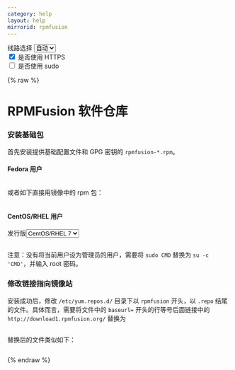 ```yaml
---
category: help
layout: help
mirrorid: rpmfusion
---
```


<!-- 本 markdown 从 tuna/mirrorz-help-ng 自动生成，如需修改请参阅该仓库 -->

<style>.z-help tmpl { display: none }</style>

<div class="z-wrap">
    <form class="z-form z-global" onchange="form_update(null)" onsubmit="return false">
        <div>
            <label for="e0a5cecb">线路选择</label>
            <select id="e0a5cecb" name="host">
                <option selected="selected" value="{{ site.url }}">自动</option>
                <option value="{{ site.urlv4 }}">IPv4</option>
                <option value="{{ site.urlv6 }}">IPv6</option>
            </select>
        </div>
        <div>
            <input id="144d763c" name="_scheme" type="checkbox" checked>
            <label for="144d763c">是否使用 HTTPS</label>
        </div>
        <div>
            <input id="4659e7da" name="_sudo" type="checkbox">
            <label for="4659e7da">是否使用 sudo</label>
        </div>
    </form>
</div>
{% raw %}
<div class="z-help"><h1>RPMFusion 软件仓库</h1>
<h3>安装基础包</h3>
<p>首先安装提供基础配置文件和 GPG 密钥的 <code>rpmfusion-*.rpm</code>。</p>
<h4>Fedora 用户</h4>
<div class="z-wrap"><form class="z-form" onchange="form_update(event)" onsubmit="return false"></form><pre class="z-code"></pre></div><tmpl z-lang="bash">
{{sudo}}yum install --nogpgcheck http://download1.rpmfusion.org/free/fedora/rpmfusion-free-release-$(rpm -E %fedora).noarch.rpm http://download1.rpmfusion.org/nonfree/fedora/rpmfusion-nonfree-release-$(rpm -E %fedora).noarch.rpm
</tmpl>
<p>或者如下直接用镜像中的 rpm 包：</p>
<div class="z-wrap"><form class="z-form" onchange="form_update(event)" onsubmit="return false"></form><pre class="z-code"></pre></div><tmpl z-lang="bash">
{{sudo}}yum install --nogpgcheck {{endpoint}}/free/fedora/rpmfusion-free-release-$(rpm -E %fedora).noarch.rpm {{endpoint}}/nonfree/fedora/rpmfusion-nonfree-release-$(rpm -E %fedora).noarch.rpm
</tmpl>
<h4>CentOS/RHEL 用户</h4>
<div class="z-wrap"><form class="z-form" onchange="form_update(event)" onsubmit="return false"><div><label for="wMdOOkEi" title>发行版</label><select id="wMdOOkEi" name="release" title><option value="7">CentOS/RHEL 7</option><option value="6">CentOS/RHEL 6</option><option value="8">CentOS/RHEL 8</option><option value="9">CentOS/RHEL 9</option></select></div></form><pre class="z-code"></pre></div><tmpl z-input="release" z-lang="bash">
{{sudo}}yum localinstall --nogpgcheck {{endpoint}}/free/el/rpmfusion-free-release-{{release}}.noarch.rpm {{endpoint}}/nonfree/el/rpmfusion-nonfree-release-{{release}}.noarch.rpm
</tmpl>
<p>注意：没有将当前用户设为管理员的用户，需要将 <code>sudo CMD</code> 替换为 <code>su -c 'CMD'</code>，并输入 root 密码。</p>
<h3>修改链接指向镜像站</h3>
<p>安装成功后，修改 <code>/etc/yum.repos.d/</code> 目录下以 <code>rpmfusion</code> 开头，以 <code>.repo</code> 结尾的文件。具体而言，需要将文件中的 <code>baseurl=</code> 开头的行等号后面链接中的 <code>http://download1.rpmfusion.org/</code> 替换为</p>
<div class="z-wrap"><form class="z-form" onchange="form_update(event)" onsubmit="return false"></form><pre class="z-code"></pre></div><tmpl>
{{endpoint}}/
</tmpl>
<p>替换后的文件类似如下：</p>
<div class="z-wrap"><form class="z-form" onchange="form_update(event)" onsubmit="return false"></form><pre class="z-code"></pre></div><tmpl z-lang="ini">
[rpmfusion-free]
name=RPM Fusion for Fedora $releasever - Free
baseurl={{endpoint}}/free/fedora/releases/$releasever/Everything/$basearch/os/
mirrorlist=http://mirrors.rpmfusion.org/mirrorlist?repo=free-fedora-$releasever&amp;arch=$basearch
enabled=1
metadata_expire=7d
gpgcheck=1
gpgkey=file:///etc/pki/rpm-gpg/RPM-GPG-KEY-rpmfusion-free-fedora-$releasever-$basearch

[rpmfusion-free-debuginfo]
name=RPM Fusion for Fedora $releasever - Free - Debug
mirrorlist=http://mirrors.rpmfusion.org/mirrorlist?repo=free-fedora-debug-$releasever&amp;arch=$basearch
enabled=0
metadata_expire=7d
gpgcheck=1
gpgkey=file:///etc/pki/rpm-gpg/RPM-GPG-KEY-rpmfusion-free-fedora-$releasever-$basearch

[rpmfusion-free-source]
name=RPM Fusion for Fedora $releasever - Free - Source
baseurl={{endpoint}}/free/fedora/releases/$releasever/Everything/source/SRPMS/
mirrorlist=http://mirrors.rpmfusion.org/mirrorlist?repo=free-fedora-source-$releasever&amp;arch=$basearch
enabled=0
metadata_expire=7d
gpgcheck=1
gpgkey=file:///etc/pki/rpm-gpg/RPM-GPG-KEY-rpmfusion-free-fedora-$releasever-$basearch
</tmpl>
<h3>更多</h3>
<p>RHEL/CentOS 用户请参考 <a href="http://rpmfusion.org/Configuration">RPMFusion 官方指南</a>。</p><script id="z-config" type="application/x-mirrorz-help">eyJfIjogIlJQTUZ1c2lvbiBcdThmNmZcdTRlZjZcdTRlZDNcdTVlOTMiLCAiYmxvY2siOiBbInJwbWZ1c2lvbiJdLCAiaW5wdXQiOiB7InJlbGVhc2UiOiB7Il8iOiAiXHU1M2QxXHU4ODRjXHU3MjQ4IiwgIm9wdGlvbiI6IHsiNyI6IHsiXyI6ICJDZW50T1MvUkhFTCA3In0sICI2IjogeyJfIjogIkNlbnRPUy9SSEVMIDYifSwgIjgiOiB7Il8iOiAiQ2VudE9TL1JIRUwgOCJ9LCAiOSI6IHsiXyI6ICJDZW50T1MvUkhFTCA5In19fX0sICJuYW1lIjogInJwbWZ1c2lvbiJ9</script>
</div>

{% endraw %}

<script src="/static/js/mustache.min.js?{{ site.data['hash'] }}"></script>
<script src="/static/js/zdocs.js?{{ site.data['hash'] }}"></script>
